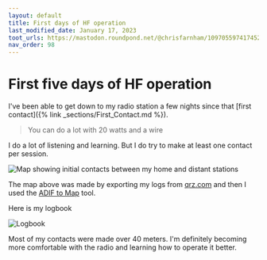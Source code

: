 ```yaml
---
layout: default
title: First days of HF operation
last_modified_date: January 17, 2023
toot_urls: https://mastodon.roundpond.net/@chrisfarnham/109705597417452134
nav_order: 98
---
```


# First five days of HF operation

I've been able to get down to my radio station a few nights since that [first contact]({% link _sections/First_Contact.md %}).

> You can do a lot with 20 watts and a wire

I do a lot of listening and learning. But I do try to make at least one contact per session.

![Map showing initial contacts between my home and distant stations](contacts_map.png "Contacts made my first week of operation")

The map above was made by exporting my logs from [qrz.com](https://www.qrz.com/) and then I used the [ADIF to Map](https://www.levinecentral.com/adif2map/) tool.

Here is my logbook

![](logbook.png "Logbook")

Most of my contacts were made over 40 meters. I'm definitely becoming more comfortable with the radio
and learning how to operate it better.